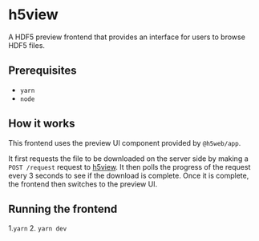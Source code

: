 # h5view

A HDF5 preview frontend that provides an interface for users to browse HDF5 files.

## Prerequisites

- `yarn`
- `node`

## How it works

This frontend uses the preview UI component provided by `@h5web/app`.

It first requests the file to be downloaded on the server side by making a `POST /request` request to [h5view](https://github.com/kennethnym/h5view).
It then polls the progress of the request every 3 seconds to see if the download is complete.  Once it is complete, the frontend then switches to the preview UI.

## Running the frontend

1.`yarn`
2. `yarn dev`
